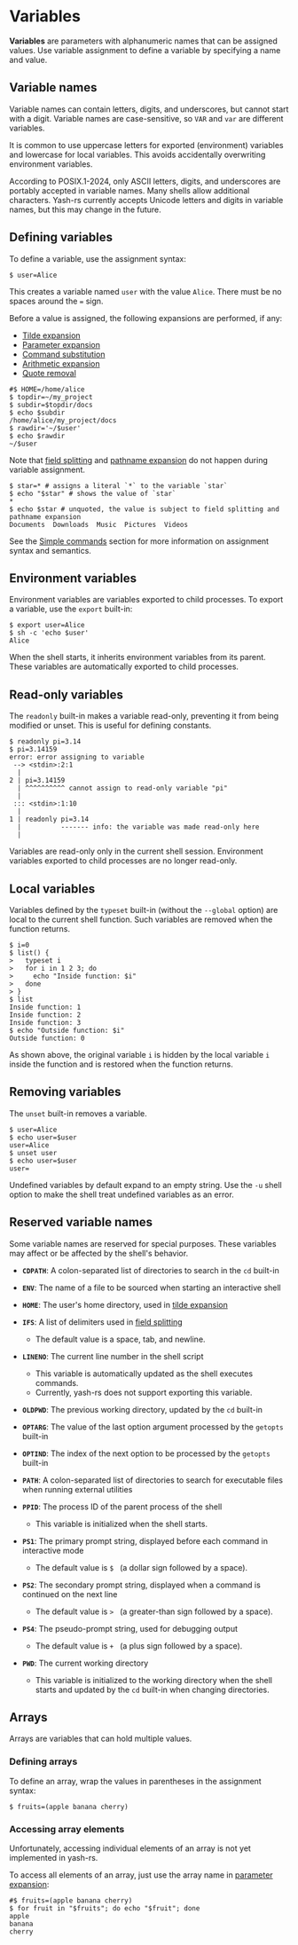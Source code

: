 # Variables

**Variables** are parameters with alphanumeric names that can be assigned values. Use variable assignment to define a variable by specifying a name and value.

## Variable names

Variable names can contain letters, digits, and underscores, but cannot start with a digit. Variable names are case-sensitive, so `VAR` and `var` are different variables.

It is common to use uppercase letters for exported (environment) variables and lowercase for local variables. This avoids accidentally overwriting environment variables.

According to POSIX.1-2024, only ASCII letters, digits, and underscores are portably accepted in variable names. Many shells allow additional characters. Yash-rs currently accepts Unicode letters and digits in variable names, but this may change in the future.

## Defining variables

To define a variable, use the assignment syntax:

```shell
$ user=Alice
```

This creates a variable named `user` with the value `Alice`. There must be no spaces around the `=` sign.

Before a value is assigned, the following expansions are performed, if any:

- [Tilde expansion](../words/tilde.md)
- [Parameter expansion](../words/parameters.md)
- [Command substitution](../words/command_substitution.md)
- [Arithmetic expansion](../words/arithmetic.md)
- [Quote removal](../words/quoting.md#quote-removal)

```shell,hidelines=#
#$ HOME=/home/alice
$ topdir=~/my_project
$ subdir=$topdir/docs
$ echo $subdir
/home/alice/my_project/docs
$ rawdir='~/$user'
$ echo $rawdir
~/$user
```

Note that <!-- TODO: brace expansion, --> [field splitting](../words/field_splitting.md) and [pathname expansion](../words/globbing.md) do not happen during variable assignment.

```shell,no_run
$ star=* # assigns a literal `*` to the variable `star`
$ echo "$star" # shows the value of `star`
*
$ echo $star # unquoted, the value is subject to field splitting and pathname expansion
Documents  Downloads  Music  Pictures  Videos
```

See the [Simple commands](../commands/simple.md) section for more information on assignment syntax and semantics.

## Environment variables

Environment variables are variables exported to child processes. To export a variable, use the `export` built-in:

```shell
$ export user=Alice
$ sh -c 'echo $user'
Alice
```

When the shell starts, it inherits environment variables from its parent. These variables are automatically exported to child processes.

## Read-only variables

The `readonly` built-in makes a variable read-only, preventing it from being modified or unset. This is useful for defining constants.

```shell
$ readonly pi=3.14
$ pi=3.14159
error: error assigning to variable
 --> <stdin>:2:1
  |
2 | pi=3.14159
  | ^^^^^^^^^^ cannot assign to read-only variable "pi"
  |
 ::: <stdin>:1:10
  |
1 | readonly pi=3.14
  |          ------- info: the variable was made read-only here
  |
```

Variables are read-only only in the current shell session. Environment variables exported to child processes are no longer read-only.

## Local variables

Variables defined by the `typeset` built-in (without the `--global` option) are local to the current shell function. Such variables are removed when the function returns.

```shell
$ i=0
$ list() {
>   typeset i
>   for i in 1 2 3; do
>     echo "Inside function: $i"
>   done
> }
$ list
Inside function: 1
Inside function: 2
Inside function: 3
$ echo "Outside function: $i"
Outside function: 0
```

As shown above, the original variable `i` is hidden by the local variable `i` inside the function and is restored when the function returns.

## Removing variables

The `unset` built-in removes a variable.

```shell
$ user=Alice
$ echo user=$user
user=Alice
$ unset user
$ echo user=$user
user=
```

Undefined variables by default expand to an empty string. Use the `-u` shell option to make the shell treat undefined variables as an error.

## Reserved variable names

Some variable names are reserved for special purposes. These variables may affect or be affected by the shell's behavior.

- **`CDPATH`**: A colon-separated list of directories to search in the `cd` built-in

- **`ENV`**: The name of a file to be sourced when starting an interactive shell

- **`HOME`**: The user's home directory, used in [tilde expansion](../words/tilde.md)

- **`IFS`**: A list of delimiters used in [field splitting](../words/field_splitting.md)
    - The default value is a space, tab, and newline.

- **`LINENO`**: The current line number in the shell script
    - This variable is automatically updated as the shell executes commands.
    - Currently, yash-rs does not support exporting this variable.

- **`OLDPWD`**: The previous working directory, updated by the `cd` built-in

- **`OPTARG`**: The value of the last option argument processed by the `getopts` built-in

- **`OPTIND`**: The index of the next option to be processed by the `getopts` built-in

- **`PATH`**: A colon-separated list of directories to search for executable files when running external utilities

- **`PPID`**: The process ID of the parent process of the shell
    - This variable is initialized when the shell starts.

- **`PS1`**: The primary prompt string, displayed before each command in interactive mode
    - The default value is `$ ` (a dollar sign followed by a space). <!-- TODO: The default value should be `# ` for the root user. -->

- **`PS2`**: The secondary prompt string, displayed when a command is continued on the next line
    - The default value is `> ` (a greater-than sign followed by a space).

- **`PS4`**: The pseudo-prompt string, used for debugging output
    - The default value is `+ ` (a plus sign followed by a space).

- **`PWD`**: The current working directory
    - This variable is initialized to the working directory when the shell starts and updated by the `cd` built-in when changing directories.

## Arrays

Arrays are variables that can hold multiple values.

### Defining arrays

To define an array, wrap the values in parentheses in the assignment syntax:

```shell
$ fruits=(apple banana cherry)
```

### Accessing array elements

Unfortunately, accessing individual elements of an array is not yet implemented in yash-rs.

To access all elements of an array, just use the array name in [parameter expansion](../words/parameters.md):

```shell,hidelines=#
#$ fruits=(apple banana cherry)
$ for fruit in "$fruits"; do echo "$fruit"; done
apple
banana
cherry
```

<!-- TODO
### Array length

To get the length of an array, use the `${#array[@]}` syntax:

```shell,ignore
$ echo "${#fruits[@]}"
3
```

### Array slicing

You can slice arrays using the `${array[@]:start:length}` syntax:

```shell,ignore
$ echo "${fruits[@]:1:2}"
banana cherry
```

### Array operations

Yash-rs provides several built-in operations for working with arrays, such as adding or removing elements, concatenating arrays, and more.

```shell,ignore
$ fruits+=(date)
$ echo "${fruits[@]}"
apple banana cherry date
-->
